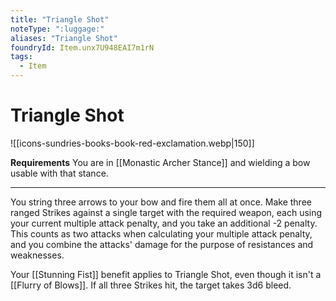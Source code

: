 ```yaml
---
title: "Triangle Shot"
noteType: ":luggage:"
aliases: "Triangle Shot"
foundryId: Item.unx7U948EAI7m1rN
tags:
  - Item
---
```


# Triangle Shot
![[icons-sundries-books-book-red-exclamation.webp|150]]

**Requirements** You are in [[Monastic Archer Stance]] and wielding a bow usable with that stance.

* * *

You string three arrows to your bow and fire them all at once. Make three ranged Strikes against a single target with the required weapon, each using your current multiple attack penalty, and you take an additional -2 penalty. This counts as two attacks when calculating your multiple attack penalty, and you combine the attacks' damage for the purpose of resistances and weaknesses.

Your [[Stunning Fist]] benefit applies to Triangle Shot, even though it isn't a [[Flurry of Blows]]. If all three Strikes hit, the target takes 3d6 bleed.
